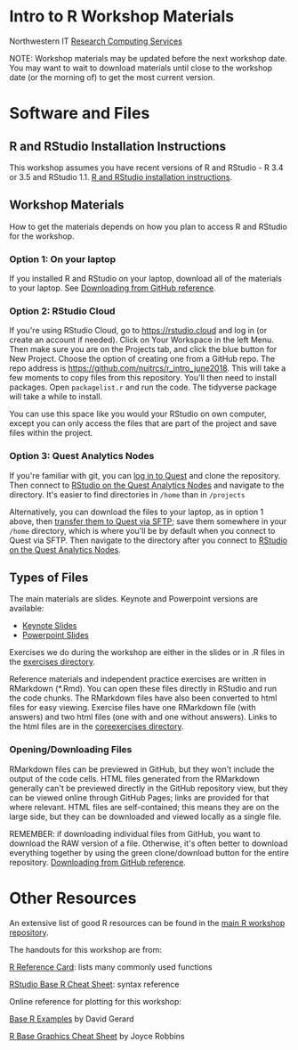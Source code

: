 # Intro to R Workshop Materials

Northwestern IT [Research Computing Services](http://www.it.northwestern.edu/research/)

NOTE: Workshop materials may be updated before the next workshop date.  You may want to wait to download materials until close to the workshop date (or the morning of) to get the most current version.

# Software and Files

## R and RStudio Installation Instructions

This workshop assumes you have recent versions of R and RStudio - R 3.4 or 3.5 and RStudio 1.1.  [R and RStudio installation instructions](https://nuitrcs.github.io/workshop-logistics/install/r/).  

## Workshop Materials

How to get the materials depends on how you plan to access R and RStudio for the workshop.

### Option 1: On your laptop 

If you installed R and RStudio on your laptop, download all of the materials to your laptop.  See [Downloading from GitHub reference](https://sites.northwestern.edu/summerworkshops/resources/downloading-from-github/).

### Option 2: RStudio Cloud

If you're using RStudio Cloud, go to https://rstudio.cloud and log in (or create an account if needed).  Click on Your Workspace in the left Menu.  Then make sure you are on the Projects tab, and click the blue button for New Project.  Choose the option of creating one from a GitHub repo.  The repo address is https://github.com/nuitrcs/r_intro_june2018.  This will take a few moments to copy files from this repository.  You'll then need to install packages.  Open `packagelist.r` and run the code.  The tidyverse package will take a while to install.  

You can use this space like you would your RStudio on own computer, except you can only access the files that are part of the project and save files within the project.

### Option 3: Quest Analytics Nodes

If you're familiar with git, you can [log in to Quest](https://kb.northwestern.edu/page.php?id=70705) and clone the repository.  Then connect to [RStudio on the Quest Analytics Nodes](https://kb.northwestern.edu/71895) and navigate to the directory.  It's easier to find directories in `/home` than in `/projects`

Alternatively, you can download the files to your laptop, as in option 1 above, then [transfer them to Quest via SFTP](https://kb.northwestern.edu/page.php?id=70521); save them somewhere in your `/home` directory, which is where you'll be by default when you connect to Quest via SFTP.  Then navigate to the directory after you connect to [RStudio on the Quest Analytics Nodes](https://kb.northwestern.edu/71895).

## Types of Files

The main materials are slides.  Keynote and Powerpoint versions are available:

* [Keynote Slides](https://github.com/nuitrcs/r_intro_june2018/blob/master/slides.key?raw=true)
* [Powerpoint Slides](https://github.com/nuitrcs/r_intro_june2018/blob/master/slides.pptx?raw=true)

Exercises we do during the workshop are either in the slides or in .R files in the [exercises directory](/exercises).

Reference materials and independent practice exercises are written in RMarkdown (*.Rmd).  You can open these files directly in RStudio and run the code chunks.  The RMarkdown files have also been converted to html files for easy viewing.  Exercise files have one RMarkdown file (with answers) and two html files (one with and one without answers).  Links to the html files are in the [coreexercises directory](/coreexercises).

### Opening/Downloading Files

RMarkdown files can be previewed in GitHub, but they won't include the output of the code cells.  HTML files generated from the RMarkdown generally can't be previewed directly in the GitHub repository view, but they can be viewed online through GitHub Pages; links are provided for that where relevant.  HTML files are self-contained; this means they are on the large side, but they can be downloaded and viewed locally as a single file.

REMEMBER: if downloading individual files from GitHub, you want to download the RAW version of a file.  Otherwise, it's often better to download everything together by using the green clone/download button for the entire repository.  [Downloading from GitHub reference](https://sites.northwestern.edu/summerworkshops/resources/downloading-from-github/).



# Other Resources

An extensive list of good R resources can be found in the [main R workshop repository](https://github.com/nuitrcs/rworkshops).

The handouts for this workshop are from:

[R Reference Card](https://cran.r-project.org/doc/contrib/Baggott-refcard-v2.pdf): lists many commonly used functions

[RStudio Base R Cheat Sheet](https://www.rstudio.com/wp-content/uploads/2016/05/base-r.pdf): syntax reference

Online reference for plotting for this workshop:

[Base R Examples](https://dcgerard.github.io/stat234/base_r_cheatsheet.html) by David Gerard

[R Base Graphics Cheat Sheet](http://publish.illinois.edu/johnrgallagher/files/2015/10/BaseGraphicsCheatsheet.pdf) by Joyce Robbins

